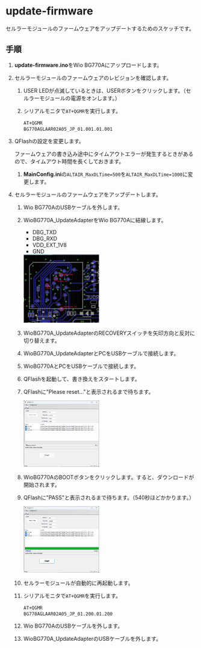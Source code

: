 # update-firmware

セルラーモジュールのファームウェアをアップデートするためのスケッチです。

## 手順

1. **update-firmware.ino**をWio BG770Aにアップロードします。

1. セルラーモジュールのファームウェアのレビジョンを確認します。

    1. USER LEDが点滅しているときは、USERボタンをクリックします。（セルラーモジュールの電源をオンします。）

    1. シリアルモニタで`AT+QGMR`を実行します。

        ```
        AT+QGMR
        BG770AGLAAR02A05_JP_01.001.01.001
        ```

1. QFlashの設定を変更します。

    ファームウェアの書き込み途中にタイムアウトエラーが発生するときがあるので、タイムアウト時間を長くしておきます。

    1. **MainConfig.ini**の`ALTAIR_MaxDLTime=500`を`ALTAIR_MaxDLTime=1000`に変更します。

1. セルラーモジュールのファームウェアをアップデートします。

    1. Wio BG770AのUSBケーブルを外します。

    1. WioBG770A_UpdateAdapterをWio BG770Aに結線します。

        * DBG_TXD
        * DBG_RXD
        * VDD_EXT_1V8
        * GND

        <img src="media/1.png" width="200">

    1. WioBG770A_UpdateAdapterのRECOVERYスイッチを矢印方向と反対に切り替えます。

    1. WioBG770A_UpdateAdapterとPCをUSBケーブルで接続します。

    1. WioBG770AとPCをUSBケーブルで接続します。

    1. QFlashを起動して、書き換えをスタートします。

    1. QFlashに"Please reset..."と表示されるまで待ちます。

        <img src="media/2.png" width="200">

    1. WioBG770AのBOOTボタンをクリックします。すると、ダウンロードが開始されます。

    1. QFlashに"PASS"と表示されるまで待ちます。（540秒ほどかかります。）

        <img src="media/3.png" width="200">

    1. セルラーモジュールが自動的に再起動します。

    1. シリアルモニタで`AT+QGMR`を実行します。

        ```
        AT+QGMR
        BG770AGLAAR02A05_JP_01.200.01.200
        ```

    1. Wio BG770AのUSBケーブルを外します。

    1. WioBG770A_UpdateAdapterのUSBケーブルを外します。
